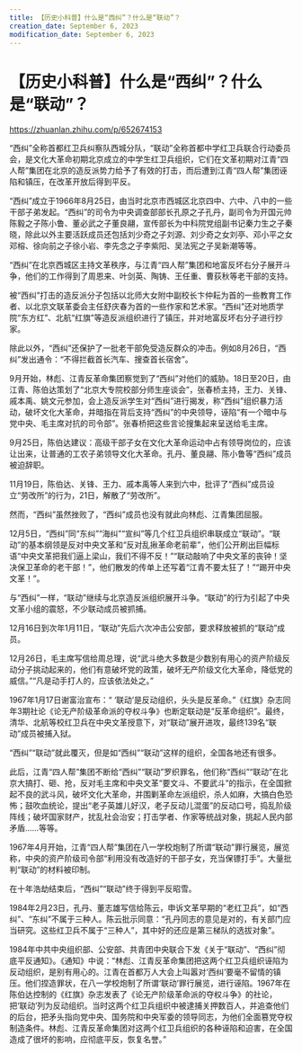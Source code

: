 ```yaml
---
title: 【历史小科普】什么是“西纠”？什么是“联动”？
creation_date: September 6, 2023
modification_date: September 6, 2023
---
```



# 【历史小科普】什么是“西纠”？什么是“联动”？

https://zhuanlan.zhihu.com/p/652674153

“西纠”全称首都红卫兵纠察队西城分队，“联动”全称首都中学红卫兵联合行动委员会，是文化大革命初期北京成立的中学生红卫兵组织，它们在文革初期对江青“四人帮”集团在北京的造反派势力给予了有效的打击，而后遭到江青“四人帮”集团诬陷和镇压，在改革开放后得到平反。

“西纠”成立于1966年8月25日，由当时北京市西城区北京四中、六中、八中的一些干部子弟发起。“西纠”的司令为中央调查部部长孔原之子孔丹，副司令为开国元帅陈毅之子陈小鲁、董必武之子董良翮，宣传部长为中科院党组副书记秦力生之子秦晓，除此以外主要活跃成员还包括刘少奇之子刘源、刘少奇之女刘亭、邓小平之女邓榕、徐向前之子徐小岩、李先念之子李紫阳、吴法宪之子吴新潮等等。

“西纠”在北京西城区主持文革秩序，与江青“四人帮”集团和地富反坏右分子展开斗争，他们的工作得到了周恩来、叶剑英、陶铸、王任重、曹荻秋等老干部的支持。

被“西纠”打击的造反派分子包括以北师大女附中副校长卞仲耘为首的一些教育工作者、以北京文联革委会主任舒庆春为首的一些作家和艺术家。“西纠”还对地质学院“东方红”、北航“红旗”等造反派组织进行了镇压，并对地富反坏右分子进行抄家。

除此以外，“西纠”还保护了一批老干部免受造反群众的冲击。例如8月26日，“西纠”发出通令：“不得拦截首长汽车、搜查首长宿舍”。

9月开始，林彪、江青反革命集团察觉到了“西纠”对他们的威胁。18日至20日，由江青、陈伯达策划了“北京大专院校部分师生座谈会”，张春桥主持，王力、关锋、戚本禹、姚文元参加，会上造反派学生对“西纠”进行揭发，称“西纠”组织暴力活动，破坏文化大革命，并暗指在背后支持“西纠”的中央领导，诬陷“有一个暗中与党中央、毛主席对抗的司令部”。张春桥把这些言论搜集起来呈送给毛主席。

9月25日，陈伯达建议：高级干部子女在文化大革命运动中占有领导岗位的，应该让出来，让普通的工农子弟领导文化大革命。孔丹、董良翮、陈小鲁等“西纠”成员被迫辞职。

11月19日，陈伯达、关锋、王力、戚本禹等人来到六中，批评了“西纠”成员设立“劳改所”的行为，21日，解散了“劳改所”。

然而，“西纠”虽然挫败了，“西纠”成员也没有就此向林彪、江青集团屈服。

12月5日，“西纠”同“东纠”“海纠”“宣纠”等几个红卫兵组织串联成立“联动”。“联动”的基本纲领是反对中央文革和“反对乱揪革命老前辈”，他们公开刷出巨幅标语“中央文革把我们逼上梁山，我们不得不反！”“联动敲响了中央文革的丧钟！坚决保卫革命的老干部！”，他们散发的传单上还写着“江青不要太狂了！”“踢开中央文革！”。

与“西纠”一样，“联动”继续与北京造反派组织展开斗争。“联动”的行为引起了中央文革小组的震怒，不少联动成员被抓捕。

12月16日到次年1月11日，“联动”先后六次冲击公安部，要求释放被抓的“联动”成员。

12月26日，毛主席写信给周总理，说“武斗绝大多数是少数别有用心的资产阶级反动分子挑动起来的，他们有意破坏党的政策，破坏无产阶级文化大革命，降低党的威信。”“凡是动手打人的，应该依法处之。”

1967年1月17日谢富治宣布：“ ‘联动’是反动组织，头头是反革命。”《红旗》杂志同年3期社论《论无产阶级革命派的夺权斗争》也断定联动是“反革命组织”。最终，清华、北航等校红卫兵在中央文革授意下，对“联动”展开进攻，最终139名“联动”成员被捕入狱。

“西纠”“联动”就此覆灭，但是如“西纠”“联动”这样的组织，全国各地还有很多。

此后，江青“四人帮”集团不断给“西纠”“联动”罗织罪名，他们称“西纠”“联动”在北京大搞打、砸、抢，反对毛主席和中央文革“要文斗、不要武斗”的指示，在全国掀起不良的武斗风，破坏文化大革命，并围剿革命左派组织，杀人如麻，大搞白色恐怖；鼓吹血统论，提出“老子英雄儿好汉，老子反动儿混蛋”的反动口号，捣乱阶级阵线；破坏国家财产，扰乱社会治安；打击学者、作家等统战对象，挑起人民内部矛盾……等等。

1967年4月开始，江青“四人帮”集团在八一学校炮制了所谓“联动”罪行展览，展览称，中央的资产阶级司令部“利用没有改造好的干部子女，充当保镖打手”。大量批判“联动”的材料被印制。

在十年浩劫结束后，“西纠”“联动”终于得到平反昭雪。

1984年2月23日，孔丹、董志雄写信给陈云，申诉文革早期的“老红卫兵”，如“西纠”、“东纠”不属于三种人。陈云批示同意：“孔丹同志的意见是对的，有关部门应当研究。这些红卫兵不属于“三种人”，其中好的还应是第三梯队的选拔对象”。

1984年中共中央组织部、公安部、共青团中央联合下发《关于“联动”、“西纠”彻底平反通知》。《通知》中说：“林彪、江青反革命集团把这两个红卫兵组织诬陷为反动组织，是别有用心的。江青在首都万人大会上叫嚣对‘西纠’要毫不留情的镇压。他们捏造罪状，在八一学校炮制了所谓‘联动’罪行展览，进行诬陷。1967年在陈伯达控制的《红旗》杂志发表了《论无产阶级革命派的夺权斗争》的社论，把‘联动’列为反动组织。当时这两个红卫兵组织中被逮捕关押数百人，并追查他们的后台，把矛头指向党中央、国务院和中央军委的领导同志，为他们全面篡党夺权制造条件。林彪、江青反革命集团对这两个红卫兵组织的各种诬陷和迫害，在全国造成了很坏的影响，应彻底平反，恢复名誉。”

